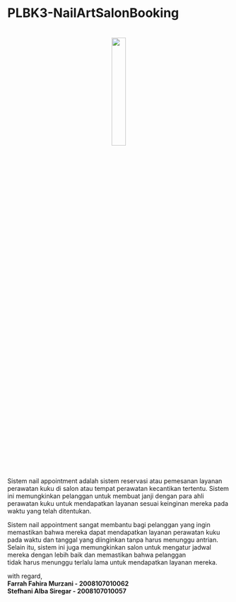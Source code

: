 # PLBK3-NailArtSalonBooking

<h1 align="center"><img width="25%" height="auto" src="https://media.tenor.com/F5QmtaDjiF4AAAAC/90s-anime.gif"/></h1>

Sistem nail appointment adalah sistem reservasi atau pemesanan layanan perawatan kuku di salon atau tempat perawatan kecantikan tertentu. Sistem ini memungkinkan 
pelanggan untuk membuat janji dengan para ahli perawatan kuku untuk mendapatkan layanan sesuai keinginan mereka pada waktu yang telah ditentukan.

Sistem nail appointment sangat membantu bagi pelanggan yang ingin memastikan bahwa mereka dapat mendapatkan layanan perawatan kuku pada waktu dan tanggal yang 
diinginkan tanpa harus menunggu antrian. Selain itu, sistem ini juga memungkinkan salon untuk mengatur jadwal mereka dengan lebih baik dan memastikan bahwa pelanggan \
tidak harus menunggu terlalu lama untuk mendapatkan layanan mereka.

with regard,<br>
<b>Farrah Fahira Murzani - 2008107010062<br>
Stefhani Alba Siregar - 2008107010057</b>


